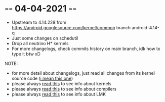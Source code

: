 # -- 04-04-2021 --
* Upstream to 4.14.228 from https://android.googlesource.com/kernel/common branch android-4.14-q
* Just some changes on schedutil
* Drop all neutrino H* kernels
* For more changelogs, check commits history on main branch, idk how to type it btw xD

NOTE:
* for more detail about changelogs, just read all changes from its kernel source code (<a href='https://github.com/ZyCromerZ/begonia/blob/changelogs/README.MD#info-branch-kernel-for-begonia'>i mean this one</a>)
* please always <a href='https://github.com/ZyCromerZ/begonia/blob/changelogs/README.MD#info-kernel'>read this</a> to see info about kernels
* please always <a href='https://github.com/ZyCromerZ/begonia/blob/changelogs/about-compiler.MD'>read this</a> to see info about compilers
* please always <a href='https://github.com/ZyCromerZ/begonia/blob/changelogs/about-lmk.MD'>read this</a> to see info about LMK
